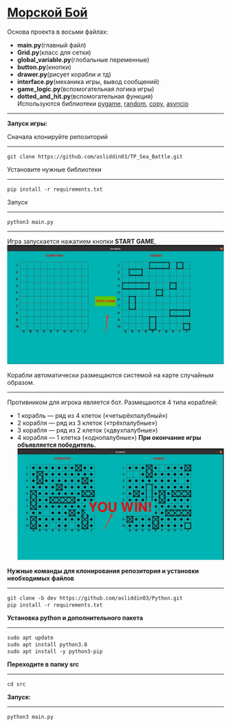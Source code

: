 # [Mорской Бой](<https://ru.wikipedia.org/wiki/%D0%9C%D0%BE%D1%80%D1%81%D0%BA%D0%BE%D0%B9_%D0%B1%D0%BE%D0%B9_(%D0%B8%D0%B3%D1%80%D0%B0)>)

Основа проекта в восьми файлах:

- **main.py**(главный файл)
- **Grid.py**(класс для сетки)
- **global_variable.py**(глобальные переменные)
- **button.py**(кнопки)
- **drawer.py**(рисует корабли и тд)
- **interface.py**(механика игры, вывод сообщений)
- **game_logic.py**(вспомогательная логика игры)
- **dotted_and_hit.py**(вспомогательная функция)<br>
  Используются библиотеки [pygame](https://www.pygame.org/docs/), [random](https://docs.python.org/3/library/random.html), [copy](https://docs.python.org/3/library/copy.html), [asyncio](https://docs.python.org/3/library/asyncio.html)

---

**Запуск игры:**

Сначала клонируйте репозиторий

---

    git clone https://github.com/asliddin03/TP_Sea_Battle.git

Установите нужные библиотеки

---

    pip install -r requirements.txt

Запуск

---

    python3 main.py

---

Игра запускается нажатием кнопки **START GAME**,
![Кнопка start](Picturec/start.jpg)

Корабли автоматически размещаются системой на карте случайным образом.

---

Противником для игрока является бот.
Размещаются 4 типа кораблей:

- 1 корабль — ряд из 4 клеток («четырёхпалубный»)
- 2 корабля — ряд из 3 клеток («трёхпалубные»)
- 3 корабля — ряд из 2 клеток («двухпалубные»)
- 4 корабля — 1 клетка («однопалубные»)
  **При окончание игры объявляется победитель.**
  ![end](Picturec/end.jpg)

__Нужные команды для клонирования репозитория и установки необходимых файлов__
***
    git clone -b dev https://github.com/asliddin03/Python.git
    pip install -r requirements.txt

__Установка python и дополнительного пакета__
***
    sudo apt update
    sudo apt install python3.8
    sudo apt install -y python3-pip
__Переходите в папку src__
***
    cd src
__Запуск:__
***
    python3 main.py
